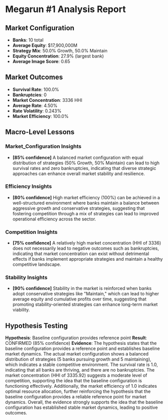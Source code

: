 # Megarun #1 Analysis Report

## Market Configuration
- **Banks**: 10 total
- **Average Equity**: $17,900,000M
- **Strategy Mix**: 50.0% Growth, 50.0% Maintain
- **Equity Concentration**: 27.9% (largest bank)
- **Average Image Score**: 0.65

## Market Outcomes
- **Survival Rate**: 100.0%
- **Bankruptcies**: 0
- **Market Concentration**: 3336 HHI
- **Average Rate**: 4.50%
- **Rate Volatility**: 0.243%
- **Market Efficiency**: 100.0%

## Macro-Level Lessons

### Market_Configuration Insights
- **[85% confidence]** A balanced market configuration with equal distribution of strategies (50% Growth, 50% Maintain) can lead to high survival rates and zero bankruptcies, indicating that diverse strategic approaches can enhance overall market stability and resilience.

### Efficiency Insights
- **[80% confidence]** High market efficiency (100%) can be achieved in a well-structured environment where banks maintain a balance between aggressive growth and conservative strategies, suggesting that fostering competition through a mix of strategies can lead to improved operational efficiency across the sector.

### Competition Insights
- **[75% confidence]** A relatively high market concentration (HHI of 3336) does not necessarily lead to negative outcomes such as bankruptcies, indicating that market concentration can exist without detrimental effects if banks implement appropriate strategies and maintain a healthy competitive landscape.

### Stability Insights
- **[90% confidence]** Stability in the market is reinforced when banks adopt conservative strategies like "Maintain," which can lead to higher average equity and cumulative profits over time, suggesting that promoting stability-oriented strategies can enhance long-term market viability.

## Hypothesis Testing
**Hypothesis**: Baseline configuration provides reference point
**Result**: CONFIRMED (85% confidence)
**Evidence**: The hypothesis states that the baseline configuration provides a reference point and establishes baseline market dynamics. The actual market configuration shows a balanced distribution of strategies (5 banks pursuing growth and 5 maintaining), which indicates a stable competitive environment. The survival rate is 1.0, indicating that all banks are thriving, and there are no bankruptcies. The market concentration (HHI of 3335.92) suggests a moderate level of competition, supporting the idea that the baseline configuration is functioning effectively. Additionally, the market efficiency of 1.0 indicates optimal resource allocation, further reinforcing the hypothesis that the baseline configuration provides a reliable reference point for market dynamics. Overall, the evidence strongly supports the idea that the baseline configuration has established stable market dynamics, leading to positive outcomes.